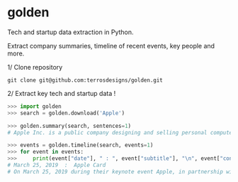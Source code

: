# golden

Tech and startup data extraction in Python.

Extract company summaries, timeline of recent events, key people and more.

1/ Clone repository
```
git clone git@github.com:terrosdesigns/golden.git
```

2/ Extract key tech and startup data !

```python
>>> import golden
>>> search = golden.download('Apple')

>>> golden.summary(search, sentences=1)
# Apple Inc. is a public company designing and selling personal computers, smartphones, consumer electronics, and software. Its headquarters is located in Cupertino, California and it was founded in 1976.﻿Apple Inc. is a California-based electronics company with a focus producing on consumer devices.

>>> events = golden.timeline(search, events=1)
>>> for event in events:
>>>     print(event["date"], " : ", event["subtitle"], "\n", event["content"])
# March 25, 2019  :  Apple Card
# On March 25, 2019 during their keynote event Apple, in partnership with Goldman Sachs and Mastercard, announced Apple Card. A credit card by Apple with no fees—no annual, cash-advance, over-the-limit, international, or late fees— thats gives Apple users the ability to sign up for Apple Card using the Apple Wallet application.

```
